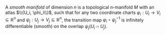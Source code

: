 A *smooth manifold* of dimension $n$ is a topological $n$-manifold $M$ with an atlas $\\{U_i, \phi_i\\}$, such that for any two coordinate charts $\varphi_i: U_i \to V_i \subseteq \mathbb{R}^n$ and $\psi_j: U_j \to V_j \subseteq \mathbb{R}^n$, the transition map $\varphi_i \circ \psi_j^{-1}$ is infinitely differentiable (smooth) on the overlap $\psi_j(U_i \cap U_j)$.
